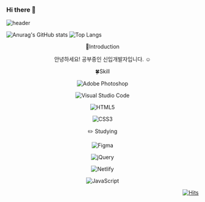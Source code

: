 ### Hi there 👋

![header](https://capsule-render.vercel.app/api?type=soft&color=auto&height=300&section=header&text=hello%20world&fontSize=70)

![Anurag's GitHub stats](https://github-readme-stats.vercel.app/api?username=changwoon2&show_icons=true&theme=dark)
![Top Langs](https://github-readme-stats.vercel.app/api/top-langs/?username=changwoon2)



<div align=center>
  
🙌Introduction
  
 안녕하세요! 공부중인 신입개발자입니다. ☺️  
  
 🍀Skill
  
  ![Adobe Photoshop](https://img.shields.io/badge/adobe%20photoshop-%2331A8FF.svg?style=for-the-badge&logo=adobe%20photoshop&logoColor=white)
  
  ![Visual Studio Code](https://img.shields.io/badge/Visual%20Studio%20Code-0078d7.svg?style=for-the-badge&logo=visual-studio-code&logoColor=white)
  
  ![HTML5](https://img.shields.io/badge/html5-%23E34F26.svg?style=for-the-badge&logo=html5&logoColor=white)
  
  ![CSS3](https://img.shields.io/badge/css3-%231572B6.svg?style=for-the-badge&logo=css3&logoColor=white)
  
 ✏️ Studying
  
  ![Figma](https://img.shields.io/badge/figma-%23F24E1E.svg?style=for-the-badge&logo=figma&logoColor=white)
  
  ![jQuery](https://img.shields.io/badge/jquery-%230769AD.svg?style=for-the-badge&logo=jquery&logoColor=white)
  
  ![Netlify](https://img.shields.io/badge/netlify-%23000000.svg?style=for-the-badge&logo=netlify&logoColor=#00C7B7)
  
  ![JavaScript](https://img.shields.io/badge/javascript-%23323330.svg?style=for-the-badge&logo=javascript&logoColor=%23F7DF1E)
  
</div>

<div align=right>
  
[![Hits](https://hits.seeyoufarm.com/api/count/incr/badge.svg?url=https%3A%2F%2Fgithub.com%2Fchangwoon2%2Fhit-counter&count_bg=%23AA3DC8&title_bg=%23555555&icon=&icon_color=%23CD2E2E&title=hits&edge_flat=false)](https://hits.seeyoufarm.com)
  
</div>
